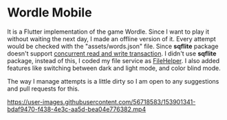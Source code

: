 # Wordle Mobile

It is a Flutter implementation of the game Wordle. Since I want to play it without waiting the next day, I made an offline version of it.
Every attempt would be checked with the "assets/words.json" file. Since **sqflite** package doesn't support [concurrent read and write transaction](https://pub.dev/packages/sqflite#current-issues). I didn't use **sqflite** package, instead of this, I coded my file service as [FileHelper](https://github.com/poyrazaktas/wordle-mobile/blob/main/lib/helpers/file_helper.dart). I also added features like switching between dark and light mode, and color blind mode.

The way I manage attempts is a little dirty so I am open to any suggestions and pull requests for this.





https://user-images.githubusercontent.com/56718583/153901341-bdaf9470-f438-4e3c-aa5d-bea04e776382.mp4


